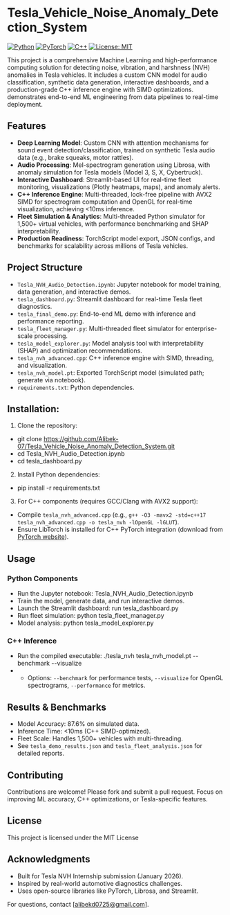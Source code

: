 # Tesla_Vehicle_Noise_Anomaly_Detection_System

[![Python](https://img.shields.io/badge/Python-3.10%2B-blue.svg)](https://www.python.org/) [![PyTorch](https://img.shields.io/badge/PyTorch-2.5%2B-orange.svg)](https://pytorch.org/) [![C++](https://img.shields.io/badge/C%2B%2B-17%2B-green.svg)](https://isocpp.org/) [![License: MIT](https://img.shields.io/badge/License-MIT-yellow.svg)](https://opensource.org/licenses/MIT)

This project is a comprehensive Machine Learning and high-performance computing solution for detecting noise, vibration, and harshness (NVH) anomalies in Tesla vehicles. It includes a custom CNN model for audio classification, synthetic data generation, interactive dashboards, and a production-grade C++ inference engine with SIMD optimizations. demonstrates end-to-end ML engineering from data pipelines to real-time deployment.

## Features
- **Deep Learning Model**: Custom CNN with attention mechanisms for sound event detection/classification, trained on synthetic Tesla audio data (e.g., brake squeaks, motor rattles).
- **Audio Processing**: Mel-spectrogram generation using Librosa, with anomaly simulation for Tesla models (Model 3, S, X, Cybertruck).
- **Interactive Dashboard**: Streamlit-based UI for real-time fleet monitoring, visualizations (Plotly heatmaps, maps), and anomaly alerts.
- **C++ Inference Engine**: Multi-threaded, lock-free pipeline with AVX2 SIMD for spectrogram computation and OpenGL for real-time visualization, achieving <10ms inference.
- **Fleet Simulation & Analytics**: Multi-threaded Python simulator for 1,500+ virtual vehicles, with performance benchmarking and SHAP interpretability.
- **Production Readiness**: TorchScript model export, JSON configs, and benchmarks for scalability across millions of Tesla vehicles.

## Project Structure
- `Tesla_NVH_Audio_Detection.ipynb`: Jupyter notebook for model training, data generation, and interactive demos.
- `tesla_dashboard.py`: Streamlit dashboard for real-time Tesla fleet diagnostics.
- `tesla_final_demo.py`: End-to-end ML demo with inference and performance reporting.
- `tesla_fleet_manager.py`: Multi-threaded fleet simulator for enterprise-scale processing.
- `tesla_model_explorer.py`: Model analysis tool with interpretability (SHAP) and optimization recommendations.
- `tesla_nvh_advanced.cpp`: C++ inference engine with SIMD, threading, and visualization.
- `tesla_nvh_model.pt`: Exported TorchScript model (simulated path; generate via notebook).
- `requirements.txt`: Python dependencies.


## Installation:
1. Clone the repository:
- git clone https://github.com/Alibek-07/Tesla_Vehicle_Noise_Anomaly_Detection_System.git
- cd Tesla_NVH_Audio_Detection.ipynb
- cd tesla_dashboard.py
2. Install Python dependencies:
- pip install -r requirements.txt
3. For C++ components (requires GCC/Clang with AVX2 support):
- Compile `tesla_nvh_advanced.cpp` (e.g., `g++ -O3 -mavx2 -std=c++17 tesla_nvh_advanced.cpp -o tesla_nvh -lOpenGL -lGLUT`).
- Ensure LibTorch is installed for C++ PyTorch integration (download from [PyTorch website](https://pytorch.org/)).

## Usage
### Python Components
- Run the Jupyter notebook: Tesla_NVH_Audio_Detection.ipynb
- Train the model, generate data, and run interactive demos.
- Launch the Streamlit dashboard: run tesla_dashboard.py
- Run fleet simulation: python tesla_fleet_manager.py
- Model analysis: python tesla_model_explorer.py

### C++ Inference
- Run the compiled executable: ./tesla_nvh tesla_nvh_model.pt --benchmark --visualize
- - Options: `--benchmark` for performance tests, `--visualize` for OpenGL spectrograms, `--performance` for metrics.

## Results & Benchmarks
- Model Accuracy: 87.6% on simulated data.
- Inference Time: <10ms (C++ SIMD-optimized).
- Fleet Scale: Handles 1,500+ vehicles with multi-threading.
- See `tesla_demo_results.json` and `tesla_fleet_analysis.json` for detailed reports.

## Contributing
Contributions are welcome! Please fork and submit a pull request. Focus on improving ML accuracy, C++ optimizations, or Tesla-specific features.

## License
This project is licensed under the MIT License 

## Acknowledgments
- Built for Tesla NVH Internship submission (January 2026).
- Inspired by real-world automotive diagnostics challenges.
- Uses open-source libraries like PyTorch, Librosa, and Streamlit.

For questions, contact [alibekd0725@gmail.com].



